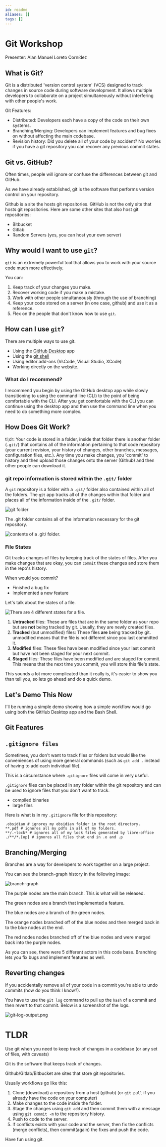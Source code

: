 ```yaml
---
id: readme
aliases: []
tags: []
---
```


# Git Workshop

Presenter: Alan Manuel Loreto Cornídez

<!-- Tentative Presentation Date: February 19th, 2024, 5:00 PM -->
<!-- Tentative Presentation Date 2: September 16th, 2024, 6:00 PM -->

## What is Git?

Git is a distributed 'version control system' (VCS) designed to track changes in
source code during software development. It allows multiple developers to
collaborate on a project simultaneously without interfering with other people's
work.

Git Features:

- Distributed: Developers each have a copy of the code on their own systems.
- Branching/Merging: Developers can implement features and bug fixes on without
  affecting the main codebase.
- Revision history: Did you delete all of your code by accident? No worries if
  you have a git repository you can recover any previous commit states.

## Git vs. GitHub?

Often times, people will ignore or confuse the differences between git and
GitHub.

As we have already established, git is the software that performs version
control on your repository.

Github is a site the hosts git repositories. GitHub is not the only site that
hosts git repositories. Here are some other sites that also host git
repositories:

- Bitbucket
- Gitlab
- Random Servers (yes, you can host your own server)

## Why would I want to use `git`?

`git` is an extremely powerful tool that allows you to work with your source
code much more effectively.

You can:

1. Keep track of your changes you make.
2. Recover working code if you make a mistake.
3. Work with other people simultaneously (through the use of branching)
4. Keep your code stored on a server (in one case, github) and use it as a
   reference.
5. Flex on the people that don't know how to use `git`.

## How can I use `git`?

There are multiple ways to use git.

- Using the [GitHub Desktop](https://desktop.github.com/) app
- Using the [git shell](https://git-scm.com/)
- Using editor add-ons (VsCode, Visual Studio, XCode)
- Working directly on the website.

### What do I recommend?

I recommend you begin by using the GitHub desktop app while slowly transitioning
to using the command line (CLI) to the point of being comfortable with the CLI.
After you get comfortable with the CLI you can continue using the desktop app
and then use the command line when you need to do something more complex.

## How Does Git Work?

tl;dr: Your code is stored in a folder, inside that folder there is another
folder (`.git/`) that contains all of the information pertaining to that code
repository (your current revision, your history of changes, other branches,
messages, configuration files, etc.). Any time you make changes, you 'commit' to
history and then upload those changes onto the server (Github) and then other
people can download it.

### git repo information is stored within the `.git/` folder

A `git` repository is a folder with a `.git/` folder also contained within all
of the folders. The `git` app tracks all of the changes within that folder and
places all of the information inside of the `.git/` folder.

![git folder](../assets/imgs/git-repo-contents.png)

The .git folder contains all of the information necessary for the git
repository.

![contents of a .git/ folder.](../assets/imgs/git-folder-contents.png)

### File States

Git tracks changes of files by keeping track of the states of files. After you
make changes that are okay, you can `commit` these changes and store them in the
repo's history.

When would you commit?

- Finished a bug fix
- Implemented a new feature

Let's talk about the states of a file.

![There are 4 different states for a file.](../assets/imgs/git-file-tracking.png)

1. **Untracked** files: These are files that are in the same folder as your repo but
   are **not** being tracked by git. Usually, they are newly created files.
2. **Tracked** (but unmodified) files: These files **are** being tracked by git.
   unmodified means that the file is not different since you last committed it.
3. **Modified** files: These files have been modified since your last commit but
   have not been staged for your next commit.
4. **Staged** files: These files have been modified and are staged for commit. This
   means that the next time you commit, you will store this file's state.

This sounds a lot more complicated than it really is, it's easier to show you
than tell you, so lets go ahead and do a quick demo.

## Let's Demo This Now

I'll be running a simple demo showing how a simple workflow would go using both
the GitHub Desktop app and the Bash Shell.

## Git Features

## `.gitignore files`

Sometimes, you don't want to track files or folders but would like the
conveniences of using more general commands (such as `git add .` instead of
having to add each individual file).

This is a circumstance where `.gitignore` files will come in very useful.

`.gitignore` files can be placed in any folder within the git repository and can
be used to ignore files that you don't want to track.

- compiled binaries
- large files

Here is what is in my `.gitignore` file for this repository:

```gitignore
.obsidian # ignores my obsidian folder in the root directory.
**.pdf # ignores all my pdfs in all of my folders.
**/.~lock* # ignores all of my lock files generated by libre-office
./**/*.[op] # ignores all files that end in .o and .p
```

## Branching/Merging

Branches are a way for developers to work together on a large project.

You can see the branch-graph history in the following image:

![branch-graph](../assets/imgs/git-branch-map.png)

The purple nodes are the main branch. This is what will be released.

The green nodes are a branch that implemented a feature.

The blue nodes are a branch of the green nodes.

The orange nodes branched off of the blue nodes and then merged back in to the
blue nodes at the end.

The red nodes nodes branched off of the blue nodes and were merged back into the
purple nodes.

As you can see, there were 5 different actors in this code base. Branching lets
you fix bugs and implement features as well.

## Reverting changes

If you accidentally remove all of your code in a commit you're able to undo
commits (how do you think I know?).

You have to use the `git log` command to pull up the `hash` of a commit and then
revert to that commit. Below is a screenshot of the logs.

![git-log-output.png](../assets/imgs/git-log-output.png)

# TLDR

Use git when you need to keep track of changes in a codebase (or any set of
files, with caveats)

Git is the software that keeps track of changes.

Github/Gitlab/Bitbucket are sites that store git repositories.

Usually workflows go like this:

1. Clone (download) a repository from a host (github) (or `git pull` if you
   already have the code on your computer)
2. Make changes to the code inside the folder.
3. Stage the changes using `git add` and then commit them with a message using
   `git commit -m` to the repository history.
4. Push to code to the server.
5. If conflicts exists with your code and the server, then fix the conflicts
   (merge conflicts), then commit(again) the fixes and push the code.

Have fun using git.
